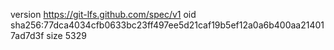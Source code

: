 version https://git-lfs.github.com/spec/v1
oid sha256:77dca4034cfb0633bc23ff497ee5d21caf19b5ef12a0a6b400aa214017ad7d3f
size 5329
